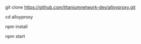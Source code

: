 git clone https://github.com/titaniumnetwork-dev/alloyproxy.git

cd alloyproxy

npm install

npm start


